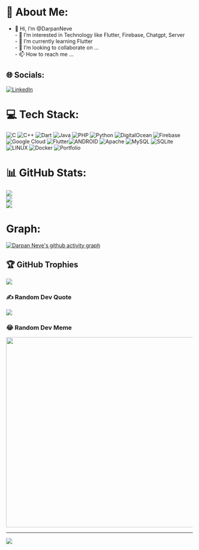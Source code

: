 # 💫 About Me:
- 👋 Hi, I’m @DarpanNeve<br>- 👀 I’m interested in Technology like Flutter, Firebase, Chatgpt, Server<br>- 🌱 I’m currently learning Flutter<br>- 💞️ I’m looking to collaborate on ...<br>- 📫 How to reach me ...


## 🌐 Socials:
[![LinkedIn](https://img.shields.io/badge/LinkedIn-%230077B5.svg?logo=linkedin&logoColor=white)](https://linkedin.com/in/https://www.linkedin.com/in/darpan-neve-990aa3229/) 

# 💻 Tech Stack:
![C](https://img.shields.io/badge/c-%2300599C.svg?style=for-the-badge&logo=c&logoColor=white) ![C++](https://img.shields.io/badge/c++-%2300599C.svg?style=for-the-badge&logo=c%2B%2B&logoColor=white) ![Dart](https://img.shields.io/badge/dart-%230175C2.svg?style=for-the-badge&logo=dart&logoColor=white) ![Java](https://img.shields.io/badge/java-%23ED8B00.svg?style=for-the-badge&logo=java&logoColor=white) ![PHP](https://img.shields.io/badge/php-%23777BB4.svg?style=for-the-badge&logo=php&logoColor=white) ![Python](https://img.shields.io/badge/python-3670A0?style=for-the-badge&logo=python&logoColor=ffdd54) ![DigitalOcean](https://img.shields.io/badge/DigitalOcean-%230167ff.svg?style=for-the-badge&logo=digitalOcean&logoColor=white) ![Firebase](https://img.shields.io/badge/firebase-%23039BE5.svg?style=for-the-badge&logo=firebase) ![Google Cloud](https://img.shields.io/badge/Google%20Cloud-%234285F4.svg?style=for-the-badge&logo=google-cloud&logoColor=white) ![Flutter](https://img.shields.io/badge/Flutter-%2302569B.svg?style=for-the-badge&logo=Flutter&logoColor=white)![ANDROID](https://img.shields.io/badge/android-%2320232a.svg?style=for-the-badge&logo=android&logoColor=%a4c639) ![Apache](https://img.shields.io/badge/apache-%23D42029.svg?style=for-the-badge&logo=apache&logoColor=white) ![MySQL](https://img.shields.io/badge/mysql-%2300f.svg?style=for-the-badge&logo=mysql&logoColor=white) ![SQLite](https://img.shields.io/badge/sqlite-%2307405e.svg?style=for-the-badge&logo=sqlite&logoColor=white) ![LINUX](https://img.shields.io/badge/Linux-FCC624?style=for-the-badge&logo=linux&logoColor=black) ![Docker](https://img.shields.io/badge/docker-%230db7ed.svg?style=for-the-badge&logo=docker&logoColor=white) ![Portfolio](https://img.shields.io/badge/Portfolio-%23000000.svg?style=for-the-badge&logo=firefox&logoColor=#FF7139) 
# 📊 GitHub Stats:
![](https://github-readme-stats.vercel.app/api?username=DarpanNeve&theme=dark&hide_border=false&include_all_commits=false&count_private=true)<br/>
![](https://github-readme-streak-stats.herokuapp.com/?user=DarpanNeve&theme=dark&hide_border=false)<br/>
![](https://github-readme-stats.vercel.app/api/top-langs/?username=DarpanNeve&theme=dark&hide_border=false&include_all_commits=false&count_private=false&layout=compact)

# Graph:
[![Darpan Neve's github activity graph](https://github-readme-activity-graph.cyclic.app/graph?username=DarpanNeve&bg_color=000000&color=9745f5&line=9745f5&point=8318b6&area=true&hide_border=true)](https://github.com/ashutosh00710/github-readme-activity-graph)

## 🏆 GitHub Trophies
![](https://github-profile-trophy.vercel.app/?username=DarpanNeve&theme=radical&no-frame=false&no-bg=false&margin-w=4)

### ✍️ Random Dev Quote
![](https://quotes-github-readme.vercel.app/api?type=horizontal&theme=radical)

### 😂 Random Dev Meme
<img src="https://random-memer.herokuapp.com/" width="512px"/>

---
[![](https://visitcount.itsvg.in/api?id=DarpanNeve&icon=0&color=0)](https://visitcount.itsvg.in)

<!-- Proudly created with GPRM ( https://gprm.itsvg.in ) -->
